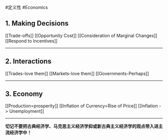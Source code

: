 #定义性 #Economics 
## 1. Making Decisions
[[Trade-offs]]
[[Opportunity Cost]]
[[Consideration of Marginal Changes]]
[[Respond to Incentives]]

---
## 2. Interactions
[[Trades-love them]]
[[Markets-love them]]
[[Governments-Perhaps]]

---

## 3. Economy
[[Production=prosperity]]
[[Inflation of Currency=Rise of Price]]
[[Inflation -> Unemployment]]

---

**切记不要把古典经济学、马克思主义经济学抑或新古典主义经济学的观点带入进主流经济学中！**